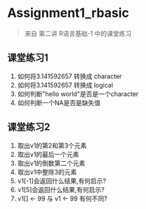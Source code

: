 # Assignment1_rbasic
> 来自 第二讲 R语言基础-1 中的课堂练习

## 课堂练习1
1. 如何将3.141592657 转换成 character
2. 如何将3.141592657 转换成 logical
3. 如何判断"hello world"是否是一个character
4. 如何判断一个NA是否是缺失值


## 课堂练习2
1. 取出v1的第2和第3个元素
2. 取出v1的最后一个元素
3. 取出v1的倒数第二个元素
4. 取出v1中整除3的元素
5. v1[-1]会返回什么结果,有何启示?
6. v1[5]会返回什么结果,有何启示?
7. v1[] \<- 99 与 v1 \<- 99 有何不同?
